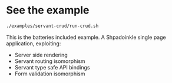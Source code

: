 # See the example

```bash
./examples/servant-crud/run-crud.sh
```

This is the batteries included example. A Shpadoinkle single page application, exploiting:

- Server side rendering
- Servant routing isomorphism
- Servant type safe API bindings
- Form validation isomorphism
